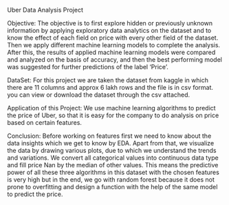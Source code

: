 Uber Data Analysis Project

Objective:
The objective is to first explore hidden or previously unknown information by applying exploratory data analytics on the dataset and to know the effect of each field on price with every other field of the dataset. Then we apply different machine learning models to complete the analysis. After this, the results of applied machine learning models were compared and analyzed on the basis of accuracy, and then the best performing model was suggested for further predictions of the label ‘Price’.

DataSet:
For this project we are taken the dataset from kaggle in which there are 11 columns and approx 6 lakh rows and the file is in csv format. you can view or download the dataset through the csv attached.

Application of this Project:
We use machine learning algorithms to predict the price of Uber, so that it is easy for the company to do analysis on price based on certain features.

Conclusion:
Before working on features first we need to know about the data insights which we get to know by EDA. Apart from that, we visualize the data by drawing various plots, due to which we understand the trends and variations. We convert all categorical values into continuous data type and fill price Nan by the median of other values. This means the predictive power of all these three algorithms in this dataset with the chosen features is very high but in the end, we go with random forest because it does not prone to overfitting and design a function with the help of the same model to predict the price.
